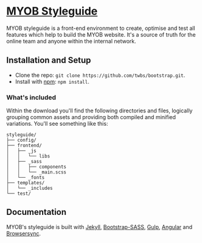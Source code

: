 # [MYOB Styleguide](http://cmsdev.myob.com.au/bootstrap/)

MYOB styleguide is a front-end environment to create, optimise and test all features which help to build the MYOB website.
It's a source of truth for the online team and anyone within the internal network.

## Installation and Setup

* Clone the repo: `git clone https://github.com/twbs/bootstrap.git`.
* Install with [npm](https://www.npmjs.com): `npm install`.

### What's included

Within the download you'll find the following directories and files, logically grouping common assets and providing both compiled and minified variations. You'll see something like this:

```
styleguide/
├── config/
├── frontend/
│   ├── _js
│   │   └── libs
│   ├── _sass
│   │   ├── components
│   │   └── _main.scss
│   └── _fonts
├── templates/
│   └── _includes
└── test/
```

## Documentation

MYOB's styleguide is built with [Jekyll](http://jekyllrb.com), [Bootstrap-SASS](https://github.com/twbs/bootstrap-sass), [Gulp](http://gulpjs.com), [Angular](https://angularjs.org/) and [Browsersync](https://www.browsersync.io).